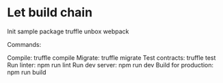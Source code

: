 # Let build chain 

Init sample package
    truffle unbox webpack

Commands:

  Compile:              truffle compile
  Migrate:              truffle migrate
  Test contracts:       truffle test
  Run linter:           npm run lint
  Run dev server:       npm run dev
  Build for production: npm run build